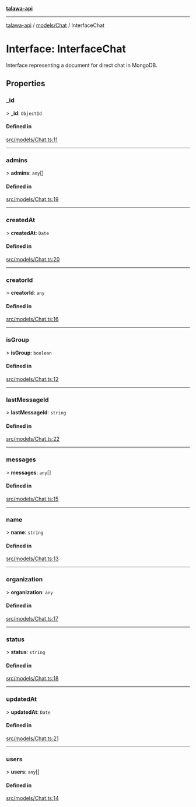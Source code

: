 [**talawa-api**](../../../README.md)

***

[talawa-api](../../../modules.md) / [models/Chat](../README.md) / InterfaceChat

# Interface: InterfaceChat

Interface representing a document for direct chat in MongoDB.

## Properties

### \_id

\> **\_id**: `ObjectId`

#### Defined in

[src/models/Chat.ts:11](https://github.com/PalisadoesFoundation/talawa-api/blob/039b0f127fb8caa46d57186ab4b3bb27fe150903/src/models/Chat.ts#L11)

***

### admins

\> **admins**: `any`[]

#### Defined in

[src/models/Chat.ts:19](https://github.com/PalisadoesFoundation/talawa-api/blob/039b0f127fb8caa46d57186ab4b3bb27fe150903/src/models/Chat.ts#L19)

***

### createdAt

\> **createdAt**: `Date`

#### Defined in

[src/models/Chat.ts:20](https://github.com/PalisadoesFoundation/talawa-api/blob/039b0f127fb8caa46d57186ab4b3bb27fe150903/src/models/Chat.ts#L20)

***

### creatorId

\> **creatorId**: `any`

#### Defined in

[src/models/Chat.ts:16](https://github.com/PalisadoesFoundation/talawa-api/blob/039b0f127fb8caa46d57186ab4b3bb27fe150903/src/models/Chat.ts#L16)

***

### isGroup

\> **isGroup**: `boolean`

#### Defined in

[src/models/Chat.ts:12](https://github.com/PalisadoesFoundation/talawa-api/blob/039b0f127fb8caa46d57186ab4b3bb27fe150903/src/models/Chat.ts#L12)

***

### lastMessageId

\> **lastMessageId**: `string`

#### Defined in

[src/models/Chat.ts:22](https://github.com/PalisadoesFoundation/talawa-api/blob/039b0f127fb8caa46d57186ab4b3bb27fe150903/src/models/Chat.ts#L22)

***

### messages

\> **messages**: `any`[]

#### Defined in

[src/models/Chat.ts:15](https://github.com/PalisadoesFoundation/talawa-api/blob/039b0f127fb8caa46d57186ab4b3bb27fe150903/src/models/Chat.ts#L15)

***

### name

\> **name**: `string`

#### Defined in

[src/models/Chat.ts:13](https://github.com/PalisadoesFoundation/talawa-api/blob/039b0f127fb8caa46d57186ab4b3bb27fe150903/src/models/Chat.ts#L13)

***

### organization

\> **organization**: `any`

#### Defined in

[src/models/Chat.ts:17](https://github.com/PalisadoesFoundation/talawa-api/blob/039b0f127fb8caa46d57186ab4b3bb27fe150903/src/models/Chat.ts#L17)

***

### status

\> **status**: `string`

#### Defined in

[src/models/Chat.ts:18](https://github.com/PalisadoesFoundation/talawa-api/blob/039b0f127fb8caa46d57186ab4b3bb27fe150903/src/models/Chat.ts#L18)

***

### updatedAt

\> **updatedAt**: `Date`

#### Defined in

[src/models/Chat.ts:21](https://github.com/PalisadoesFoundation/talawa-api/blob/039b0f127fb8caa46d57186ab4b3bb27fe150903/src/models/Chat.ts#L21)

***

### users

\> **users**: `any`[]

#### Defined in

[src/models/Chat.ts:14](https://github.com/PalisadoesFoundation/talawa-api/blob/039b0f127fb8caa46d57186ab4b3bb27fe150903/src/models/Chat.ts#L14)
